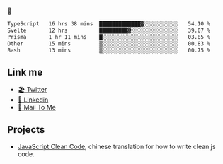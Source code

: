 🤔


<!--START_SECTION:waka-->

```txt
TypeScript   16 hrs 38 mins  █████████████▓░░░░░░░░░░░   54.10 %
Svelte       12 hrs          █████████▓░░░░░░░░░░░░░░░   39.07 %
Prisma       1 hr 11 mins    █░░░░░░░░░░░░░░░░░░░░░░░░   03.85 %
Other        15 mins         ▒░░░░░░░░░░░░░░░░░░░░░░░░   00.83 %
Bash         13 mins         ▒░░░░░░░░░░░░░░░░░░░░░░░░   00.75 %
```

<!--END_SECTION:waka-->

## Link me

- [🏖️ Twitter](https://twitter.com/yuetong3yu)
- [🧳 Linkedin](https://www.linkedin.com/in/yuetong3yu)
- [📧 Mail To Me](mailto:yuetong3yu@gmail.com)


## Projects 

- [JavaScript Clean Code](https://js-clean-code-cn.vercel.app/), chinese translation for how to write clean js code.
